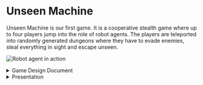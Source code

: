 ---
---

# Unseen Machine

Unseen Machine is our first game. It is a cooperative stealth game where up to four players jump into the role of robot agents. The players are teleported into randomly generated dungeons where they have to evade enemies, steal everything in sight and escape unseen.

![Robot agent in action](@images/gamepages/UnseenMachine.png "Early concept art")

<details>
  <summary>Game Design Document</summary>

# Game Design Document

## Table of Contents

1. [Overview](#overview)<br>
1.1. [Look and Feel](#look-and-feel)<br>
1.2. [Gameplay loop](#gameplay-loop)<br>
1.3. [Playtime](#playtime)<br>
1.4. [Meta Progression](#meta-progression)<br>
1.5. [Prototype](#prototype)
2. [Main Menu](#main-menu)
3. [Lobby](#lobby)
4. [Mission Generation and Design](#mission-generation-and-design)
5. [Game Mechanics](#game-mechanics)
6. [Player Character Design](#mission-generation-and-design)
7. [Enemy Design](#mission-generation-and-design)
8. [Visual Design](#mission-generation-and-design)
9. [Sound Design](#mission-generation-and-design)
10. [Networking](#mission-generation-and-design)

## Disclaimer
The player will be referred to as 'they' throughout this document, regardless of gender identity.

## Overview
Unseen Machine is a cooperative stealth-action game in which up to four players jump into the role of robotic burglars. Their goal is to explore randomly generated dungeons, extract valuable artifacts and escape unseen. On the way to the objective the players must avoid robotic guards and steal everything that isn't nailed to the walls.

Unseen Machine focuses on fast paced gameplay, placing high speed evasive movement over slow and methodic sneaking. Each player can customize their robot with different looks and abilities to overcome gameplay challanges in different ways.

### Look and Feel
Unseen Machine is set in a retro-futuristic setting, combining clean scifi astethics with crt-monitors and cassette tapes.

The player sees this world from a first person perspective, for immersive and tense gameplay.

### Gameplay loop
The player starts out in their lobby. The lobby, allows other players to join the hosts session. 

### Playtime
Since each level is randomly generated Unseen Machine offers a great degree of replayability. The player will spend between 5 to 20 minutes for one mission, depending on the generated mission's size and complexity. To keep the player engaged and offer a longtime motivation, the player will experience [Meta Progression](#meta-progression) in-between the actual missions. Ideally this will make the player come back to the game regularly to unlock and play new content.

### Meta Progression
Completing a mission will reward the player with currency, depending on the mission difficulity and the score reached. The player can then spend the currency in the base for permanent unlocks. The player can unlock new gameplay features and visuals for their character.

### Prototype

## Main Menu
## Lobby
After pressing the host or join button the player is brought into their own lobby or the lobby of the host they connected to, respectivly. The Lobby has is split into four areas:
- The spawning area
- The mission area
- The training area
- The social area
### Spawning Area
The spawning area consists of 4 personal pods, one for each player and the docks they connect. When a new player connects they will spawn in their personal pod.
### Mission Area
In the mission area the players can [customize their character](#character-customization) and [select and start missions](#mission-selection). In the middle of the area is the mission slection terminal, interacting with it opens the mission selection menu. Once a mission is selected all connected players have to move to the ready area. Once all players are in the ready area the mission starts. Before starting a mission the players can adjust their gear and appearance at the respective terminal.
#### Mission Selection
Interacting with the mission selection terminal opens the mission selection menu. Every 30 minutes the mission selection menu generates a set of randomly generated missions. The missions are displayed with information about their complexity and size. Aside from these missions the player can always choose to play the tutorial mission.
#### Mission Ready
Once a player selects a mission the ready area opens up. Once all players are inside the ready area the lobby area is unloaded and the mission assets are generated.
#### Gear Terminal
At the gear area the player can choose different ablilities
#### Appearance Terminal
At the appearance terminal the player can choose different skins and paint jobs for their robot.
### Interacting with other Players

### Training and Social Area
The training and social area are optional areas of the lobby the players can use to try out their gear, spend time waiting for other players to join or to relax inbetween missions. The training area has a practice dummy and parkour elements. The social area has a jukebox that allows players to listen to the games soundtrack.
## Mission Generation and Design
To generate the missions Unseen Machine uses a complex mix of prodecural generation techiques. The generator differentiates between rooms and corridors. Rooms are predesigned assets with random elements. The generator creates a set of random rooms, including necessary rooms, such as the spawn, the extraction zone and the room(s) required for the mission objective. These rooms are then randomly distributed in 3d space. The generator then executes the following steps to ensure that all rooms are connected to each other, directly or indirectly.
- Delauney Triangulation: The generator creates an edge between all rooms, so that all connections form triangles that have no other rooms withhin the triangle.
- Min-Spanning Tree: The generator chooses a subset of the Delauney edges, so that all rooms are connected with a minimal amount of edges.
- Adding back random edges: The generator adds back random edges to create secondary connections.
- Corridor connection: The generator uses a grid and a modified A-Star algorithm to assign corridor attributes to the grid's elements.
- Corridor generation: Depending on it's attributes and neighbours each corridor element then generates the required walls, floor, stairs, etc.
Then each room is randomized to a degree. Each room has elements that are randomly choosen based on a given set of allowed elements.
This mix of generation techniques allows for unique but coherent levels. 
### Tutorial Mission
The tutorial mission is not randomly generated but offers different challanges that allow the player to test out all of the games mechanics in a controlled environment.
## Game Mechanics
### Movement
Unseen Engine offers a varity of movement mechanics to allow for quick, smooth traversel of the environment. the game uses regular first person movement mechanics, allowing the player to walk, sprint, crouch, slide, jump, wallslide and walljump.
#### sprinting
Holding down the shift-key on the keyboard increases the speed the player moves at.
#### crouching
Holding down the c-key the player enteres a crouched state. While crouched the players size, [visibility](#visiblity) and speed are reduced. Releasing the c-key returns the player from the crouched state as soon as the player has enough vertical room to stand up.
#### sliding
If the player enters the crouch state while sprinting, they start sliding. While sliding the player moves at increased speed at a loss of steerability. The players speed decreases steadily until the player is at crouching speed, at which point the player starts to crouch normally. While sliding the players' [visibility](#visiblity) is decreased.
#### jumping
Using the space bar the player jumps into the air. The player can press the space bar again to perform a double jump. The player then has to touch the floor or perform a [wallslide](#wallslide) in order to regain the ability to jump.
#### wallslide
If a jump ends touching a wall, the player slowly slides down the wall.
#### walljump
If the player presses space while wallsliding they jump of the wall.
### Interaction
Looking at an interactable object, the player can press the interaction-button. The interaction function of the object is the executed.
### Visiblity
### Combat
## Player Character Design
## Enemy Design
### Robob
Robob is the standard enemy. What Robob lacks in special abilities it makes up in numbers. Seriously these guys are everywhere.
![Robob](@images/robots/robob.png "Robob concept art")
### MouseBot
MouseBot is fast, hard to spot and has only one thing on its mind: KILL! When MouseBot spots an enemy it races towards it beeping loudly. Once it reaches its destination it explodes, dealing massive damage to everything around it. Luckily it can be defused with a single well place shot.
![MouseBot](@images/robots/mousebot.png "MouseBot concept art")
### SpringBot
SpringBots have a laser focus, they chase down anything suspicous they see. They kick first and never ask questions due to a lack of a voice module.
![SpringBot](@images/robots/springbot.png "SpringBot concept art")
### Motherscuttler
The mother of all scuttlers. These bots move around slowly, releasing [Scuttlers](#scuttler) periodically to scout for them. While slow, Motherscuttlers have powerful ranged attacks.
![Motherscuttler](@images/robots/motherscuttler.png "Motherscuttler concept art")
### Scuttler
While one scuttler is harmless on its own, they always come in numbers. Scuttlers run around in the vicinity of their [Motherscuttler](#motherscuttler), latching onto the player and slowing them down so that the Motherscuttler can shoot them easier. One Scuttler can be dispatched easily but new ones keep coming until their source is destoryed.
![Scuttler](@images/robots/scuttler.png "Scuttler concept art")
### MoweBot
MoweBots move around the halls quickly. Their big frontal flashlight makes them a threat to every player hiding in the shadows.
![MoweBot](@images/robots/mowebot.png "MoweBot concept art")
### BigBot
BigBots are a real challange even for the biggest weapons. However they are slow and loud, making them easy to avoid.
If BigBots manage to close the gap they pack a punch and can destroy the player quickly.
![BigBot](@images/robots/bigbot.png "BigBot concept art")
![BigBot](@images/robots/bigbot2.png "BigBot concept art")
### SloBot
SloBots are slow and harmless on their own, however they scan their surroundings in a 360 degree perimeter making them hard to get around. Once they spot the player they blair the alarm, notifying all nearby bots of the players position.
![SloBot](@images/robots/slobot.png "SloBot concept art")
### TurBot
TurBots are rare but dangerous. Their long arms allow them to move along all surfaces, making them able to hide in corners and attack from unusual angles. If they are unable to suprise the player they run away, hide and wait for another opportunity for a suprise attack.
![TurBot](@images/robots/turbot.png "TurBot concept art")
![TurBot](@images/robots/turbot2.png "TurBot concept art")
## Visual Design
## Sound Design
## Networking
Unseen Machine relies on peer-to-peer networking. This eliminates the need for a server architecture. However players need to share a local network, or have the be conntected over a third party service such as [Steam's peer-to-peer networking](https://partner.steamgames.com/doc/features/multiplayer).

</details>

<details>
  <summary>Presentation</summary>
</details>
